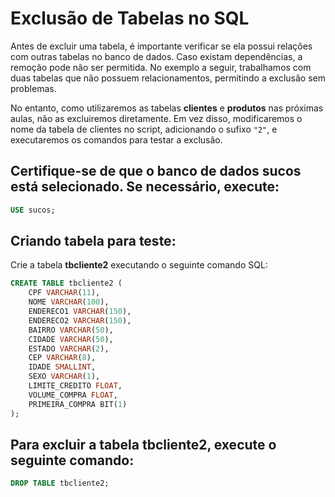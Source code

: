 # Exclusão de Tabelas no SQL  

Antes de excluir uma tabela, é importante verificar se ela possui relações com outras tabelas no banco de dados. Caso existam dependências, a remoção pode não ser permitida. No exemplo a seguir, trabalhamos com duas tabelas que não possuem relacionamentos, permitindo a exclusão sem problemas.  

No entanto, como utilizaremos as tabelas **clientes** e **produtos** nas próximas aulas, não as excluiremos diretamente. Em vez disso, modificaremos o nome da tabela de clientes no script, adicionando o sufixo `"2"`, e executaremos os comandos para testar a exclusão.  

## Certifique-se de que o banco de dados sucos está selecionado. Se necessário, execute:
```sql
USE sucos;
```

## Criando tabela para teste:

Crie a tabela **tbcliente2** executando o seguinte comando SQL:  

```sql
CREATE TABLE tbcliente2 (
    CPF VARCHAR(11),
    NOME VARCHAR(100),
    ENDERECO1 VARCHAR(150),
    ENDERECO2 VARCHAR(150),
    BAIRRO VARCHAR(50),
    CIDADE VARCHAR(50),
    ESTADO VARCHAR(2),
    CEP VARCHAR(8),
    IDADE SMALLINT,
    SEXO VARCHAR(1),
    LIMITE_CREDITO FLOAT,
    VOLUME_COMPRA FLOAT,
    PRIMEIRA_COMPRA BIT(1)
);
```
## Para excluir a tabela tbcliente2, execute o seguinte comando:

```sql
DROP TABLE tbcliente2;
```